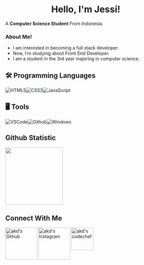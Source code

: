 <h1 align="center">
  Hello, I'm Jessi!
</h1>

A **Computer Science Student** From Indonesia. 

### **About Me!**
 * I am interested in becoming a full stack developer.
 * Now, I'm studying about Front End Developer.
 * I am a student in the 3rd year majoring in computer science.

## 🛠 Programming Languages
![HTML5](https://img.icons8.com/color/30/html-5.png)![CSS3](https://img.icons8.com/color/30/css3.png)![JavaScript](https://img.icons8.com/color/30/javascript.png)

## 🖥️ Tools
![VSCode](https://img.icons8.com/color/30/visual-studio-code-2019.png)![Github](https://img.icons8.com/material-outlined/30/github.png)![Windows](https://img.icons8.com/color/30/windows-10.png)

## Github Statistic
<p align="left">
<a href="https://github.com/jessiropa">
  <img height="180em" src="https://github-readme-stats-eight-theta.vercel.app/api?username=jessiropa&show_icons=true&theme=algolia&include_all_commits=true&count_private=true"/>
</a>
</p>

## Connect With Me
<a href="https://github.com/jessiropa">
  <img align="left" alt="akd's Github" width="100px" src="https://img.shields.io/badge/Github-181717?style=for-the-badge&logo=Github&logoColor=white" />
</a>
<a href="https://www.instagram.com/jessychrystin">
  <img align="left" alt="akd's Instagram" width="100px" src="https://img.shields.io/badge/Instagram-E4405F?style=for-the-badge&logo=instagram&logoColor=white" />
</a>
</a>
<a href="mailto:kristinjessi9700@gmail.com">
  <img align="left" alt="akd's codechef" width="70px" src="https://img.shields.io/badge/Gmail-EA4335?style=for-the-badge&logo=Gmail&logoColor=white" />
</a>

